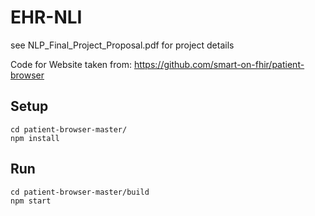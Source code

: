 # EHR-NLI

see NLP_Final_Project_Proposal.pdf for project details

Code for Website taken from: https://github.com/smart-on-fhir/patient-browser

## Setup
~~~~
cd patient-browser-master/
npm install
~~~~

## Run
~~~~
cd patient-browser-master/build
npm start 
~~~~
